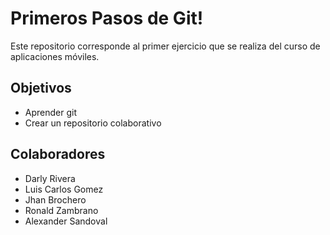 # Primeros Pasos de Git!

Este repositorio corresponde al primer ejercicio que se realiza del curso de aplicaciones móviles.

 ##  Objetivos

 - Aprender git 
 - Crear un repositorio colaborativo

## Colaboradores

- Darly Rivera
- Luis Carlos Gomez
- Jhan Brochero
- Ronald Zambrano
- Alexander Sandoval
